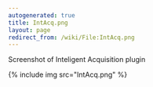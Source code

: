 ```yaml
---
autogenerated: true
title: IntAcq.png
layout: page
redirect_from: /wiki/File:IntAcq.png
---
```


Screenshot of Inteligent Acquisition plugin

{% include img src="IntAcq.png" %}
